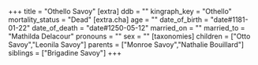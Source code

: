 +++
title = "Othello Savoy"
[extra]
ddb = ""
kingraph_key = "Othello"
mortality_status = "Dead"
[extra.cha]
age = ""
date_of_birth = "date#1181-01-22"
date_of_death = "date#1250-05-12"
married_on = ""
married_to = "Mathilda Delacour"
pronouns = ""
sex = ""
[taxonomies]
children = ["Otto Savoy","Leonila Savoy"]
parents = ["Monroe Savoy","Nathalie Bouillard"]
siblings = ["Brigadine Savoy"]
+++

